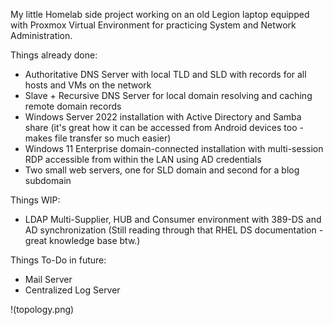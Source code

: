 My little Homelab side project working on an old Legion laptop equipped with Proxmox Virtual Environment for practicing System and Network Administration.

Things already done:
- Authoritative DNS Server with local TLD and SLD with records for all hosts and VMs on the network
- Slave + Recursive DNS Server for local domain resolving and caching remote domain records
- Windows Server 2022 installation with Active Directory and Samba share (it's great how it can be accessed from Android devices too - makes file transfer so much easier)
- Windows 11 Enterprise domain-connected installation with multi-session RDP accessible from within the LAN using AD credentials
- Two small web servers, one for SLD domain and second for a blog subdomain

Things WIP:
- LDAP Multi-Supplier, HUB and Consumer environment with 389-DS and AD synchronization (Still reading through that RHEL DS documentation - great knowledge base btw.)

Things To-Do in future:
- Mail Server
- Centralized Log Server

!(topology.png)

